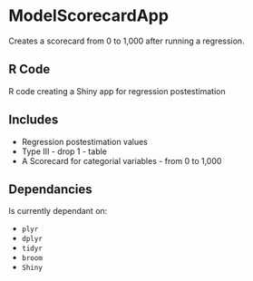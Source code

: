 # ModelScorecardApp

Creates a scorecard from 0 to 1,000 after running a regression.

## R Code
R code creating a Shiny app for regression postestimation

## Includes
* Regression postestimation values
* Type III - drop 1 - table
* A Scorecard for categorial variables - from 0 to 1,000

## Dependancies
Is currently dependant on:
* `plyr`
* `dplyr`
* `tidyr`
* `broom`
* `Shiny`

